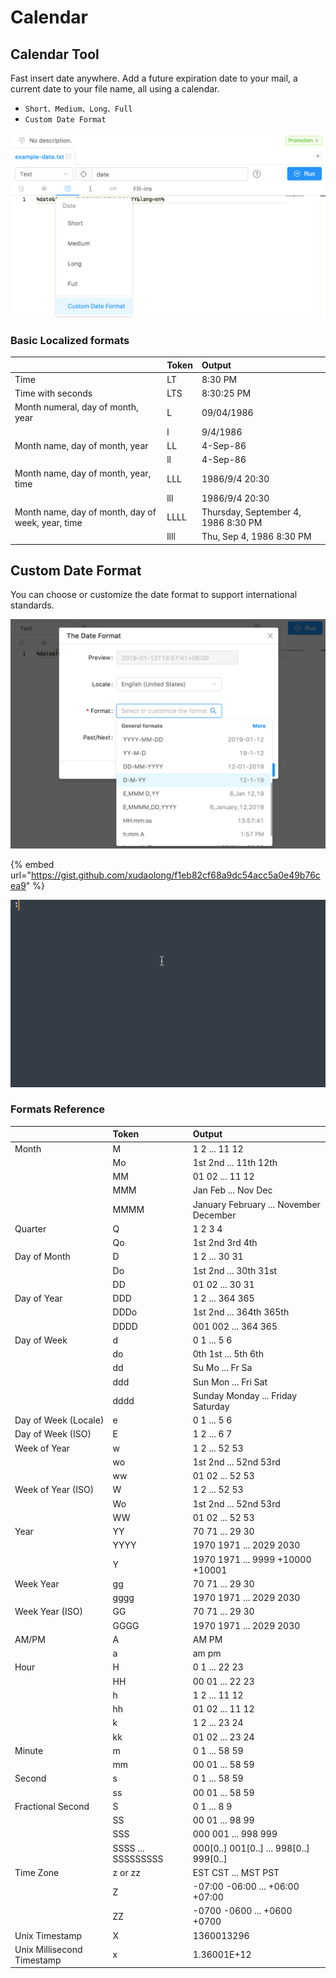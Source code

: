 # Calendar

## Calendar Tool

Fast insert date anywhere. Add a future expiration date to your mail, a current date to your file name, all using a calendar.

* `Short、Medium、Long、Full`
* `Custom Date Format`

![](../.gitbook/assets/image%20%2819%29.png)

### Basic **Localized formats**

|  | **Token** | Output |
| :--- | :--- | :--- |
| Time | LT | 8:30 PM |
| Time with seconds | LTS | 8:30:25 PM |
| Month numeral, day of month, year | L | 09/04/1986 |
|  | l | 9/4/1986 |
| Month name, day of month, year | LL | 4-Sep-86 |
|  | ll | 4-Sep-86 |
| Month name, day of month, year, time | LLL | 1986/9/4 20:30 |
|  | lll | 1986/9/4 20:30 |
| Month name, day of month, day of week, year, time | LLLL | Thursday, September 4, 1986 8:30 PM |
|  | llll | Thu, Sep 4, 1986 8:30 PM |

## Custom Date Format

You can choose or customize the date format to support international standards.

![](../.gitbook/assets/image%20%2811%29.png)

{% embed url="https://gist.github.com/xudaolong/f1eb82cf68a9dc54acc5a0e49b76cea9" %}

![](../.gitbook/assets/date.gif)

### **Formats** Reference

|  | Token | Output |
| :--- | :--- | :--- |
| Month | M | 1 2 ... 11 12 |
|  | Mo | 1st 2nd ... 11th 12th |
|  | MM | 01 02 ... 11 12 |
|  | MMM | Jan Feb ... Nov Dec |
|  | MMMM | January February ... November December |
| Quarter | Q | 1 2 3 4 |
|  | Qo | 1st 2nd 3rd 4th |
| Day of Month | D | 1 2 ... 30 31 |
|  | Do | 1st 2nd ... 30th 31st |
|  | DD | 01 02 ... 30 31 |
| Day of Year | DDD | 1 2 ... 364 365 |
|  | DDDo | 1st 2nd ... 364th 365th |
|  | DDDD | 001 002 ... 364 365 |
| Day of Week | d | 0 1 ... 5 6 |
|  | do | 0th 1st ... 5th 6th |
|  | dd | Su Mo ... Fr Sa |
|  | ddd | Sun Mon ... Fri Sat |
|  | dddd | Sunday Monday ... Friday Saturday |
| Day of Week \(Locale\) | e | 0 1 ... 5 6 |
| Day of Week \(ISO\) | E | 1 2 ... 6 7 |
| Week of Year | w | 1 2 ... 52 53 |
|  | wo | 1st 2nd ... 52nd 53rd |
|  | ww | 01 02 ... 52 53 |
| Week of Year \(ISO\) | W | 1 2 ... 52 53 |
|  | Wo | 1st 2nd ... 52nd 53rd |
|  | WW | 01 02 ... 52 53 |
| Year | YY | 70 71 ... 29 30 |
|  | YYYY | 1970 1971 ... 2029 2030 |
|  | Y | 1970 1971 ... 9999 +10000 +10001  |
| Week Year | gg | 70 71 ... 29 30 |
|  | gggg | 1970 1971 ... 2029 2030 |
| Week Year \(ISO\) | GG | 70 71 ... 29 30 |
|  | GGGG | 1970 1971 ... 2029 2030 |
| AM/PM | A | AM PM |
|  | a | am pm |
| Hour | H | 0 1 ... 22 23 |
|  | HH | 00 01 ... 22 23 |
|  | h | 1 2 ... 11 12 |
|  | hh | 01 02 ... 11 12 |
|  | k | 1 2 ... 23 24 |
|  | kk | 01 02 ... 23 24 |
| Minute | m | 0 1 ... 58 59 |
|  | mm | 00 01 ... 58 59 |
| Second | s | 0 1 ... 58 59 |
|  | ss | 00 01 ... 58 59 |
| Fractional Second | S | 0 1 ... 8 9 |
|  | SS | 00 01 ... 98 99 |
|  | SSS | 000 001 ... 998 999 |
|  | SSSS ... SSSSSSSSS | 000\[0..\] 001\[0..\] ... 998\[0..\] 999\[0..\] |
| Time Zone | z or zz | EST CST ... MST PST |
|  | Z | -07:00 -06:00 ... +06:00 +07:00 |
|  | ZZ | -0700 -0600 ... +0600 +0700 |
| Unix Timestamp | X | 1360013296 |
| Unix Millisecond Timestamp | x | 1.36001E+12 |

